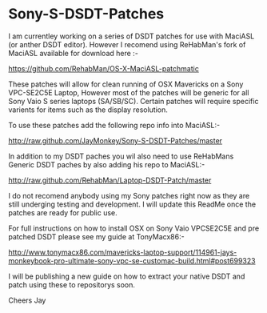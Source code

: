 Sony-S-DSDT-Patches
===================

I am currentley working on a series of DSDT patches for use with MaciASL (or anther DSDT editor). However I recomend using ReHabMan's fork of MaciASL available for download here :-

https://github.com/RehabMan/OS-X-MaciASL-patchmatic

These patches will allow for clean running of OSX Mavericks on a Sony VPC-SE2C5E Laptop, However most of the patches will be generic for all Sony Vaio S series laptops (SA/SB/SC). Certain patches will require specific varients for items such as the display resolution.

To use these patches add the following repo info into MaciASL:-

http://raw.github.com/JayMonkey/Sony-S-DSDT-Patches/master

In addition to my DSDT paches you wil also need to use ReHabMans Generic DSDT paches by also adding his repo to MaciASL:-

http://raw.github.com/RehabMan/Laptop-DSDT-Patch/master

I do not recomend anybody using my Sony patches right now as they are still underging testing and development.
I will update this ReadMe once the patches are ready for public use.

For full instructions on how to install OSX on Sony Vaio VPCSE2C5E and pre patched DSDT please see my guide at TonyMacx86:-

http://www.tonymacx86.com/mavericks-laptop-support/114961-jays-monkeybook-pro-ultimate-sony-vpc-se-customac-build.html#post699323

I will be publishing a new guide on how to extract your native DSDT and patch using these to repositorys soon.

Cheers
Jay
